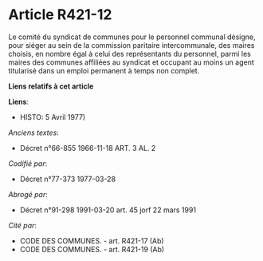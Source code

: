 # Article R421-12

Le comité du syndicat de communes pour le personnel communal désigne, pour siéger au sein de la commission paritaire
intercommunale, des maires choisis, en nombre égal à celui des représentants du personnel, parmi les maires des communes
affiliées au syndicat et occupant au moins un agent titularisé dans un emploi permanent à temps non complet.

**Liens relatifs à cet article**

**Liens**:

  - HISTO: 5 Avril 1977)

_Anciens textes_:

  - Décret n°66-855 1966-11-18 ART. 3 AL. 2

_Codifié par_:

  - Décret n°77-373 1977-03-28

_Abrogé par_:

  - Décret n°91-298 1991-03-20 art. 45 jorf 22 mars 1991

_Cité par_:

  - CODE DES COMMUNES. - art. R421-17 (Ab)
  - CODE DES COMMUNES. - art. R421-19 (Ab)

